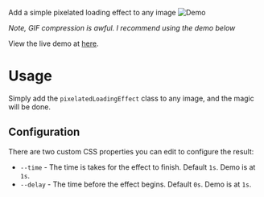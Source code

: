 Add a simple pixelated loading effect to any image
![Demo](demo.gif)

*Note, GIF compression is awful. I recommend using the demo below*

View the live demo at [here](https://timothy-gonzalez.com/pixelated-loading-effect).

# Usage
Simply add the `pixelatedLoadingEffect` class to any image, and the magic will be done.

## Configuration
There are two custom CSS properties you can edit to configure the result:
- `--time` - The time is takes for the effect to finish. Default `1s`. Demo is at `1s`.
- `--delay` - The time before the effect begins. Default `0s`. Demo is at `1s`.